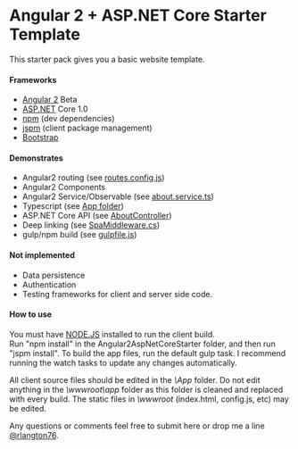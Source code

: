 # Angular 2 + ASP.NET Core Starter Template

This starter pack gives you a basic website template.

#### Frameworks

  - [Angular 2] Beta
  - [ASP.NET] Core 1.0
  - [npm] (dev dependencies)
  - [jspm] (client package management)
  - [Bootstrap]

#### Demonstrates

   - Angular2 routing (see [routes.config.js])
   - Angular2 Components
   - Angular2 Service/Observable (see [about.service.ts])
   - Typescript (see [App folder])
   - ASP.NET Core API (see [AboutController])
   - Deep linking (see [SpaMiddleware.cs])
   - gulp/npm build (see [gulpfile.js])

#### Not implemented

   - Data persistence
   - Authentication
   - Testing frameworks for client and server side code.

#### How to use

You must have [NODE.JS] installed to run the client build.  
Run "npm install" in the Angular2AspNetCoreStarter folder, and then run "jspm install".
To build the app files, run the default gulp task.  I recommend running the watch tasks to update any changes automatically.

All client source files should be edited in the *\App* folder.  Do not edit anything in the *\wwwroot\app* folder as this folder is cleaned and replaced with every build.  The static files in *\wwwroot* (index.html, config.js, etc) may be edited.

Any questions or comments feel free to submit here or drop me a line [@rlangton76].

   [routes.config.js]: <https://github.com/ryanlangton/angular2-aspnetcore-starter/blob/master/Angular2AspNetCoreStarter/App/routes.config.ts>
   [about.service.ts]: <https://github.com/ryanlangton/angular2-aspnetcore-starter/blob/master/Angular2AspNetCoreStarter/App/about/about.service.ts>
   [App folder]: <https://github.com/ryanlangton/angular2-aspnetcore-starter/tree/master/Angular2AspNetCoreStarter/App>
   [AboutController]: <https://github.com/ryanlangton/angular2-aspnetcore-starter/blob/master/Angular2AspNetCoreStarter/Controllers/AboutController.cs>
   [gulpfile.js]: <https://github.com/ryanlangton/angular2-aspnetcore-starter/blob/master/Angular2AspNetCoreStarter/gulpfile.js>
   [@rlangton76]: <https://twitter.com/rlangton76>
   [NODE.JS]: <https://nodejs.org/en/download/>
   [SpaMiddleware.cs]: <https://github.com/ryanlangton/angular2-aspnetcore-starter/blob/master/Angular2AspNetCoreStarter/SpaMiddleware.cs>
   [Bootstrap]: <http://getbootstrap.com/>
   [jspm]: <http://jspm.io/>
   [Angular 2]: <https://angular.io/>
   [npm]: <https://www.npmjs.com/>
   [ASP.NET]: <http://www.asp.net/>